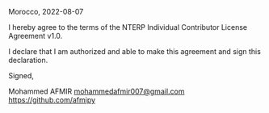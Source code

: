Morocco, 2022-08-07

I hereby agree to the terms of the NTERP Individual Contributor License Agreement v1.0.

I declare that I am authorized and able to make this agreement and sign this declaration.

Signed,

Mohammed AFMIR mohammedafmir007@gmail.com https://github.com/afmipy
